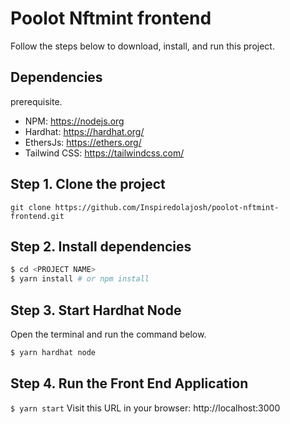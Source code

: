 
# Poolot Nftmint frontend

Follow the steps below to download, install, and run this project.

## Dependencies
prerequisite.
- NPM: https://nodejs.org
- Hardhat: https://hardhat.org/
- EthersJs: https://ethers.org/
- Tailwind CSS: https://tailwindcss.com/


## Step 1. Clone the project
`git clone https://github.com/Inspiredolajosh/poolot-nftmint-frontend.git`

## Step 2. Install dependencies
```sh
$ cd <PROJECT NAME>
$ yarn install # or npm install
```
## Step 3. Start Hardhat Node
Open the terminal and run the command below.
```sh
$ yarn hardhat node
```

## Step 4. Run the Front End Application
`$ yarn start`
Visit this URL in your browser: http://localhost:3000

